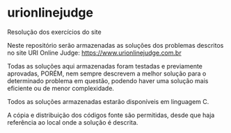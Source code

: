 # urionlinejudge
Resolução dos exercícios do site

Neste repositório serão armazenadas as soluções dos problemas descritos no site 
URI Online Judge: https://www.urionlinejudge.com.br

Todas as soluções aqui armazenadas foram testadas e previamente aprovadas, PORÉM, nem sempre descrevem
a melhor solução para o determinado problema em questão, podendo haver uma solução mais eficiente ou
de menor complexidade.

Todos as soluções armazenadas estarão disponíveis em linguagem C.

A cópia e distribuição dos códigos fonte são permitidas, desde que haja referência ao local onde a solução é descrita.
